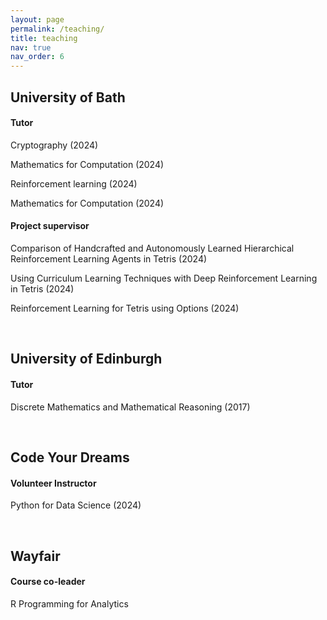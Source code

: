 ```yaml
---
layout: page
permalink: /teaching/
title: teaching
nav: true
nav_order: 6
---
```


<h2> University of Bath </h2>

<h4><b> Tutor </b></h4>
<p> Cryptography (2024) </p>
<p> Mathematics for Computation (2024) </p>
<p> Reinforcement learning (2024) </p>
<p> Mathematics for Computation (2024) </p>

<h4><b> Project supervisor </b></h4>
<p> Comparison of Handcrafted and Autonomously Learned Hierarchical Reinforcement Learning Agents in Tetris (2024) </p>
<p> Using Curriculum Learning Techniques with Deep Reinforcement Learning in Tetris (2024) </p>
<p> Reinforcement Learning for Tetris using Options (2024) </p>

<br>

<h2> University of Edinburgh </h2>

<h4><b> Tutor </b></h4>
<p> Discrete Mathematics and Mathematical Reasoning (2017) </p>

<br>

<h2> Code Your Dreams </h2>

<h4><b> Volunteer Instructor </b></h4>
<p> Python for Data Science (2024) </p>

<br>

<h2> Wayfair </h2>

<h4><b> Course co-leader </b></h4>
<p> R Programming for Analytics </p>
